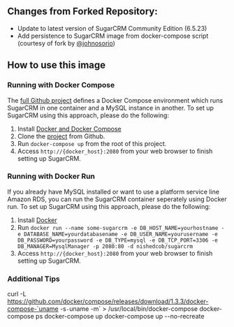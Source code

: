 ## Changes from Forked Repository:
- Update to latest version of SugarCRM Community Edition (6.5.23)
- Add persistence to SugarCRM image from docker-compose script (courtesy of fork by [@johnosorio](https://github.com/johnosorio/docker-sugarcrm))

## How to use this image

### Running with Docker Compose

The [full Github project](https://github.com/nishedcob/docker-sugarcrm) defines a Docker Compose environment which runs SugarCRM in one container and a MySQL instance in another. To set up SugarCRM using this approach, please do the following:

1. Install [Docker and Docker Compose](https://docs.docker.com/compose/install/)
2. Clone the [project](https://github.com/nishedcob/docker-sugarcrm) from Github.
3. Run `docker-compose up` from the root of this project.
4. Access `http://{docker_host}:2080` from your web browser to finish setting up SugarCRM.

### Running with Docker Run

If you already have MySQL installed or want to use a platform service line Amazon RDS, you can run the SugarCRM container seperately using Docker run. To set up SugarCRM using this approach, please do the following:

1. Install [Docker](http://docs.docker.com/installation/)
2. Run `docker run --name some-sugarcrm -e DB_HOST_NAME=yourhostname -e DATABASE_NAME=yourdatabasename -e DB_USER_NAME=yourusername -e DB_PASSWORD=yourpassword -e DB_TYPE=mysql -e DB_TCP_PORT=3306 -e DB_MANAGER=MysqlManager -p 2080:80 -d nishedcob/sugarcrm`
3. Access `http://{docker_host}:2080` from your web browser to finish setting up SugarCRM.

### Additional Tips
curl -L https://github.com/docker/compose/releases/download/1.3.3/docker-compose-`uname -s`-`uname -m` > /usr/local/bin/docker-compose
docker-compose ps
docker-compose up
docker-compose up --no-recreate
